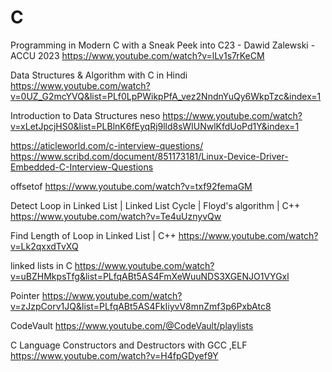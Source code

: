 # C
 Programming in Modern C with a Sneak Peek into C23 - Dawid Zalewski - ACCU 2023 
https://www.youtube.com/watch?v=lLv1s7rKeCM


Data Structures & Algorithm with C in Hindi
https://www.youtube.com/watch?v=0UZ_G2mcYVQ&list=PLf0LpPWikpPfA_vez2NndnYuQy6WkpTzc&index=1


 Introduction to Data Structures neso
https://www.youtube.com/watch?v=xLetJpcjHS0&list=PLBlnK6fEyqRj9lld8sWIUNwlKfdUoPd1Y&index=1


https://aticleworld.com/c-interview-questions/
https://www.scribd.com/document/851173181/Linux-Device-Driver-Embedded-C-Interview-Questions

offsetof
https://www.youtube.com/watch?v=txf92femaGM


Detect Loop in Linked List | Linked List Cycle | Floyd's algorithm | C++
https://www.youtube.com/watch?v=Te4uUznyvQw

Find Length of Loop in Linked List | C++
https://www.youtube.com/watch?v=Lk2qxxdTvXQ


linked lists in C
https://www.youtube.com/watch?v=uBZHMkpsTfg&list=PLfqABt5AS4FmXeWuuNDS3XGENJO1VYGxl

Pointer
https://www.youtube.com/watch?v=zJzpCorv1JQ&list=PLfqABt5AS4FkIiyvV8mnZmf3p6PxbAtc8


CodeVault
https://www.youtube.com/@CodeVault/playlists

C Language Constructors and Destructors with GCC ,ELF
https://www.youtube.com/watch?v=H4fpGDyef9Y